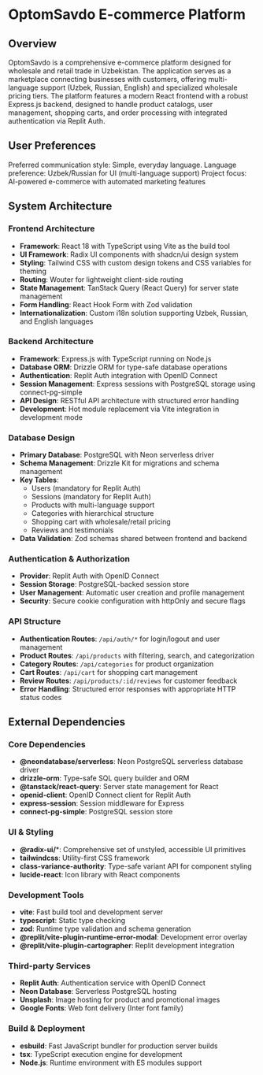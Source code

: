 # OptomSavdo E-commerce Platform

## Overview

OptomSavdo is a comprehensive e-commerce platform designed for wholesale and retail trade in Uzbekistan. The application serves as a marketplace connecting businesses with customers, offering multi-language support (Uzbek, Russian, English) and specialized wholesale pricing tiers. The platform features a modern React frontend with a robust Express.js backend, designed to handle product catalogs, user management, shopping carts, and order processing with integrated authentication via Replit Auth.

## User Preferences

Preferred communication style: Simple, everyday language.
Language preference: Uzbek/Russian for UI (multi-language support)
Project focus: AI-powered e-commerce with automated marketing features

## System Architecture

### Frontend Architecture
- **Framework**: React 18 with TypeScript using Vite as the build tool
- **UI Framework**: Radix UI components with shadcn/ui design system
- **Styling**: Tailwind CSS with custom design tokens and CSS variables for theming
- **Routing**: Wouter for lightweight client-side routing
- **State Management**: TanStack Query (React Query) for server state management
- **Form Handling**: React Hook Form with Zod validation
- **Internationalization**: Custom i18n solution supporting Uzbek, Russian, and English languages

### Backend Architecture
- **Framework**: Express.js with TypeScript running on Node.js
- **Database ORM**: Drizzle ORM for type-safe database operations
- **Authentication**: Replit Auth integration with OpenID Connect
- **Session Management**: Express sessions with PostgreSQL storage using connect-pg-simple
- **API Design**: RESTful API architecture with structured error handling
- **Development**: Hot module replacement via Vite integration in development mode

### Database Design
- **Primary Database**: PostgreSQL with Neon serverless driver
- **Schema Management**: Drizzle Kit for migrations and schema management
- **Key Tables**: 
  - Users (mandatory for Replit Auth)
  - Sessions (mandatory for Replit Auth)
  - Products with multi-language support
  - Categories with hierarchical structure
  - Shopping cart with wholesale/retail pricing
  - Reviews and testimonials
- **Data Validation**: Zod schemas shared between frontend and backend

### Authentication & Authorization
- **Provider**: Replit Auth with OpenID Connect
- **Session Storage**: PostgreSQL-backed session store
- **User Management**: Automatic user creation and profile management
- **Security**: Secure cookie configuration with httpOnly and secure flags

### API Structure
- **Authentication Routes**: `/api/auth/*` for login/logout and user management
- **Product Routes**: `/api/products` with filtering, search, and categorization
- **Category Routes**: `/api/categories` for product organization
- **Cart Routes**: `/api/cart` for shopping cart management
- **Review Routes**: `/api/products/:id/reviews` for customer feedback
- **Error Handling**: Structured error responses with appropriate HTTP status codes

## External Dependencies

### Core Dependencies
- **@neondatabase/serverless**: Neon PostgreSQL serverless database driver
- **drizzle-orm**: Type-safe SQL query builder and ORM
- **@tanstack/react-query**: Server state management for React
- **openid-client**: OpenID Connect client for Replit Auth
- **express-session**: Session middleware for Express
- **connect-pg-simple**: PostgreSQL session store

### UI & Styling
- **@radix-ui/***: Comprehensive set of unstyled, accessible UI primitives
- **tailwindcss**: Utility-first CSS framework
- **class-variance-authority**: Type-safe variant API for component styling
- **lucide-react**: Icon library with React components

### Development Tools
- **vite**: Fast build tool and development server
- **typescript**: Static type checking
- **zod**: Runtime type validation and schema generation
- **@replit/vite-plugin-runtime-error-modal**: Development error overlay
- **@replit/vite-plugin-cartographer**: Replit development integration

### Third-party Services
- **Replit Auth**: Authentication service with OpenID Connect
- **Neon Database**: Serverless PostgreSQL hosting
- **Unsplash**: Image hosting for product and promotional images
- **Google Fonts**: Web font delivery (Inter font family)

### Build & Deployment
- **esbuild**: Fast JavaScript bundler for production server builds
- **tsx**: TypeScript execution engine for development
- **Node.js**: Runtime environment with ES modules support